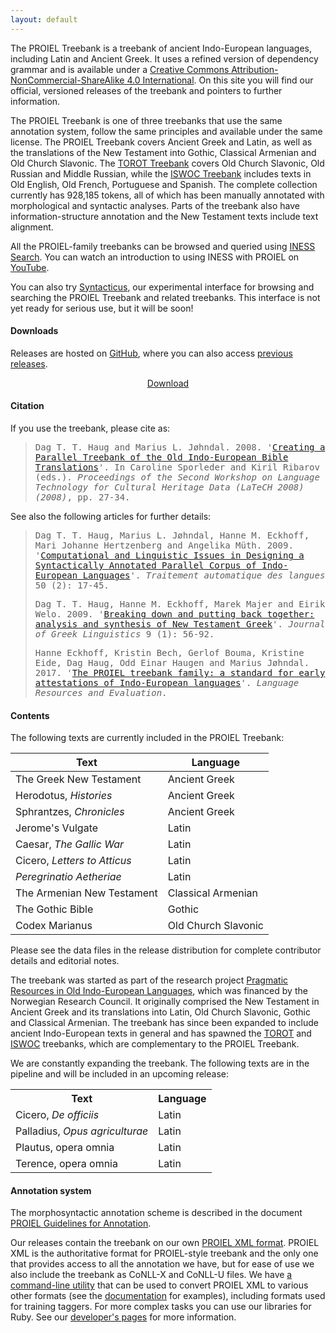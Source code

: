 ```yaml
---
layout: default
---
```


The PROIEL Treebank is a treebank of ancient Indo-European languages, including Latin and Ancient Greek. It uses a refined version of dependency grammar and is available under a [Creative Commons Attribution-NonCommercial-ShareAlike 4.0 International](https://creativecommons.org/licenses/by-nc-sa/4.0/). On this site you will find our official, versioned releases of the treebank and pointers to further information.

The PROIEL Treebank is one of three treebanks that use the same annotation system, follow the same principles and available under the same license. The PROIEL Treebank covers Ancient Greek and Latin, as well as the translations of the New Testament into Gothic, Classical Armenian and Old Church Slavonic. The [TOROT Treebank](http://torottreebank.github.io/) covers Old Church Slavonic, Old Russian and Middle Russian, while the [ISWOC Treebank](https://iswoc.github.io/) includes texts in Old English, Old French, Portuguese and Spanish. The complete collection currently has 928,185 tokens, all of which has been manually annotated with morphological and syntactic analyses. Parts of the treebank also have information-structure annotation and the New Testament texts include text alignment.

All the PROIEL-family treebanks can be browsed and queried using [INESS Search](http://clarino.uib.no/iness/treebanks). You can watch an introduction to using INESS with PROIEL on [YouTube](https://www.youtube.com/watch?v=Btk5UX-fsOY&feature=youtu.be&t=2240).

You can also try [Syntacticus](http://syntacticus.org), our experimental interface for browsing and searching the PROIEL Treebank and related treebanks. This interface is not yet ready for serious use, but it will be soon!

#### Downloads

Releases are hosted on [GitHub](https://github.com/proiel/proiel-treebank/), where you can also access [previous releases](https://github.com/proiel/proiel-treebank/releases).

<p style="text-align: center">
  <a class="button button-outline" href="https://github.com/proiel/proiel-treebank/releases/latest">
    <span class="icon">
      <i class="fa fa-download"></i>
    </span>
    <span>Download</span>
  </a>
</p>

#### Citation

If you use the treebank, please cite as:

<blockquote>
  <p>
    <tt>
      Dag T. T. Haug and Marius L. Jøhndal. 2008. '<a href="http://www.hf.uio.no/ifikk/english/research/projects/proiel/Activities/proiel/publications/marrakech.pdf">Creating a Parallel Treebank of the Old Indo-European Bible Translations</a>'. In Caroline Sporleder and Kiril Ribarov (eds.).  <em>Proceedings of the Second Workshop on Language Technology for Cultural Heritage Data (LaTeCH 2008) (2008)</em>, pp. 27-34.
    </tt>
  </p>
</blockquote>

See also the following articles for further details:

<blockquote>
  <p>
    <tt>
      Dag T. T. Haug, Marius L. Jøhndal, Hanne M. Eckhoff, Mari Johanne Hertzenberg and Angelika Müth. 2009. '<a href="http://www.atala.org/IMG/pdf/TAL-2009-50-2-01-Haug.pdf">Computational and Linguistic Issues in Designing a Syntactically Annotated Parallel Corpus of Indo-European Languages</a>'. <em>Traitement automatique des langues</em> 50 (2): 17-45.
    </tt>
  </p>

  <p>
    <tt>
      Dag T. T. Haug, Hanne M. Eckhoff, Marek Majer and Eirik Welo. 2009. '<a href="http://booksandjournals.brillonline.com/content/journals/10.1163/156658409x12529372103308">Breaking down and putting back together: analysis and synthesis of New Testament Greek</a>'. <em>Journal of Greek Linguistics</em> 9 (1): 56-92.
    </tt>
  </p>

  <p>
    <tt>
      Hanne Eckhoff, Kristin Bech, Gerlof Bouma, Kristine Eide, Dag Haug, Odd Einar Haugen and Marius Jøhndal. 2017. '<a href="https://link.springer.com/article/10.1007/s10579-017-9388-5">The PROIEL treebank family: a standard for early attestations of Indo-European languages</a>'. <em>Language Resources and Evaluation</em>.
    </tt>
  </p>
</blockquote>

#### Contents

The following texts are currently included in the PROIEL Treebank:

Text                                       | Language
-------------------------------------------|---------------------
The Greek New Testament                    | Ancient Greek
Herodotus, _Histories_                     | Ancient Greek
Sphrantzes, _Chronicles_                   | Ancient Greek
Jerome's Vulgate                           | Latin
Caesar, _The Gallic War_                   | Latin
Cicero, _Letters to Atticus_               | Latin
_Peregrinatio Aetheriae_                   | Latin
The Armenian New Testament                 | Classical Armenian
The Gothic Bible                           | Gothic
Codex Marianus                             | Old Church Slavonic

Please see the data files in the release distribution for complete contributor details and editorial notes.

The treebank was started as part of the research project [Pragmatic Resources in Old Indo-European Languages](http://www.hf.uio.no/ifikk/english/research/projects/proiel/), which was financed by the Norwegian Research Council. It originally comprised the New Testament in Ancient Greek and its translations into Latin, Old Church Slavonic, Gothic and Classical Armenian. The treebank has since been expanded to include ancient Indo-European texts in general and has spawned the [TOROT](http://torottreebank.github.io/) and [ISWOC](https://iswoc.github.io/) treebanks, which are complementary to the PROIEL Treebank.

We are constantly expanding the treebank. The following texts are in the pipeline and will be included in an upcoming release:

<table>
  <tr>
    <th>Text</th>
    <th>Language</th>
  </tr>
  <tr>
    <td>Cicero, <i>De officiis</i></td>
    <td>Latin</td>
  </tr>
  <tr>
    <td>Palladius, <i>Opus agriculturae</i></td>
    <td>Latin</td>
  </tr>
  <tr>
    <td>Plautus, opera omnia</td>
    <td>Latin</td>
  </tr>
  <tr>
    <td>Terence, opera omnia</td>
    <td>Latin</td>
  </tr>
</table>

#### Annotation system

The morphosyntactic annotation scheme is described in the document [PROIEL Guidelines for Annotation](http://folk.uio.no/daghaug/syntactic_guidelines.pdf).

Our releases contain the treebank on our own [PROIEL XML format](https://proiel.github.io/handbook/developer/#the-proiel-xml-format). PROIEL XML is the authoritative format for PROIEL-style treebank and the only one that provides access to all the annotation we have, but for ease of use we also include the treebank as CoNLL-X and CoNLL-U files. We have [a command-line utility](https://github.com/proiel/proiel-cli) that can be used to convert PROIEL XML to various other formats (see the [documentation](https://proiel.github.io/handbook/developer/#manipulating-proiel-xml-treebank-files) for examples), including formats used for training taggers. For more complex tasks you can use our libraries for Ruby. See our [developer's pages](http://dev.syntacticus.org) for more information.

<!-- Ready-made conversion of the PROIEL treebank to Universal Dependencies  -->
